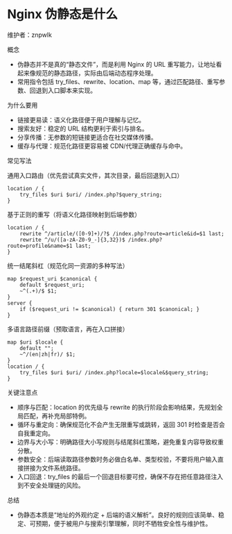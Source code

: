 # Nginx 伪静态是什么

维护者：znpwlk

概念
- 伪静态并不是真的“静态文件”，而是利用 Nginx 的 URL 重写能力，让地址看起来像规范的静态路径，实际由后端动态程序处理。
- 常用指令包括 try_files、rewrite、location、map 等，通过匹配路径、重写参数、回退到入口脚本来实现。

为什么要用
- 链接更易读：语义化路径便于用户理解与记忆。
- 搜索友好：稳定的 URL 结构更利于索引与排名。
- 分享传播：无参数的短链接更适合在社交媒体传播。
- 缓存与代理：规范化路径更容易被 CDN/代理正确缓存与命中。

常见写法

通用入口路由（优先尝试真实文件，其次目录，最后回退到入口）

```
location / {
    try_files $uri $uri/ /index.php?$query_string;
}
```

基于正则的重写（将语义化路径映射到后端参数）

```
location / {
    rewrite ^/article/([0-9]+)/?$ /index.php?route=article&id=$1 last;
    rewrite ^/u/([a-zA-Z0-9_-]{3,32})$ /index.php?route=profile&name=$1 last;
}
```

统一结尾斜杠（规范化同一资源的多种写法）

```
map $request_uri $canonical {
    default $request_uri;
    ~^(.+)/$ $1;
}
server {
    if ($request_uri != $canonical) { return 301 $canonical; }
}
```

多语言路径前缀（预取语言，再在入口拼接）

```
map $uri $locale {
    default "";
    ~^/(en|zh|fr)/ $1;
}
location / {
    try_files $uri $uri/ /index.php?locale=$locale&$query_string;
}
```

关键注意点
- 顺序与匹配：location 的优先级与 rewrite 的执行阶段会影响结果，先规划全局匹配，再补充局部特例。
- 循环与重定向：确保规范化不会产生无限重写或跳转，返回 301 时检查是否会自我重定向。
- 边界与大小写：明确路径大小写规则与结尾斜杠策略，避免重复内容导致权重分散。
- 参数安全：后端读取路径参数时务必做白名单、类型校验，不要将用户输入直接拼接为文件系统路径。
- 入口回退：try_files 的最后一个回退目标要可控，确保不存在把任意路径注入到不安全处理链的风险。

总结
- 伪静态本质是“地址的外观约定 + 后端的语义解析”。良好的规则应该简单、稳定、可预期，便于被用户与搜索引擎理解，同时不牺牲安全性与维护性。
